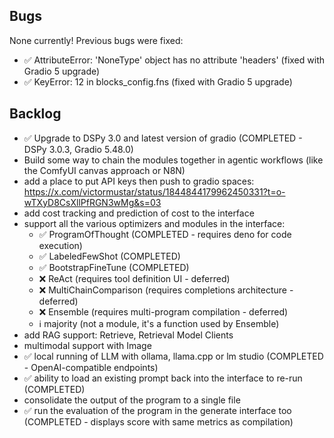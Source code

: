 ## Bugs
None currently! Previous bugs were fixed:
- ✅ AttributeError: 'NoneType' object has no attribute 'headers' (fixed with Gradio 5 upgrade)
- ✅ KeyError: 12 in blocks_config.fns (fixed with Gradio 5 upgrade)

## Backlog
- ✅ Upgrade to DSPy 3.0 and latest version of gradio (COMPLETED - DSPy 3.0.3, Gradio 5.48.0)
- Build some way to chain the modules together in agentic workflows (like the ComfyUI canvas approach or N8N)
- add a place to put API keys then push to gradio spaces: https://x.com/victormustar/status/1844844179962450331?t=o-wTXyD8CsXllPfRGN3wMg&s=03
- add cost tracking and prediction of cost to the interface
- support all the various optimizers and modules in the interface:
    - ✅ ProgramOfThought (COMPLETED - requires deno for code execution)
    - ✅ LabeledFewShot (COMPLETED)
    - ✅ BootstrapFineTune (COMPLETED)
    - ❌ ReAct (requires tool definition UI - deferred)
    - ❌ MultiChainComparison (requires completions architecture - deferred)
    - ❌ Ensemble (requires multi-program compilation - deferred)
    - ℹ️ majority (not a module, it's a function used by Ensemble)
- add RAG support: Retrieve, Retrieval Model Clients
- multimodal support with Image
- ✅ local running of LLM with ollama, llama.cpp or lm studio (COMPLETED - OpenAI-compatible endpoints)
- ✅ ability to load an existing prompt back into the interface to re-run (COMPLETED)
- consolidate the output of the program to a single file
- ✅ run the evaluation of the program in the generate interface too (COMPLETED - displays score with same metrics as compilation)